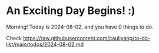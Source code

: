 # An Exciting Day Begins! :)

Morning! Today is 2024-08-02, and you have 0 things to do.

Check https://raw.githubusercontent.com/cauliyang/to-do-list/main/todos/2024-08-02.md